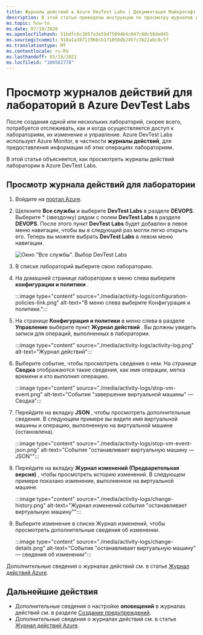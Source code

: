 ```yaml
---
title: Журналы действий в Azure DevTest Labs | Документация Майкрософт
description: В этой статье приведены инструкции по просмотру журналов действий для Azure DevTest Labs.
ms.topic: how-to
ms.date: 07/10/2020
ms.openlocfilehash: 51bdfc6c3857a3e59d75094b4c847c80c58de045
ms.sourcegitcommit: 910a1a38711966cb171050db245fc3b22abc8c5f
ms.translationtype: MT
ms.contentlocale: ru-RU
ms.lasthandoff: 03/19/2021
ms.locfileid: "100582778"
---
```

# <a name="view-activity-logs-for-labs-in-azure-devtest-labs"></a>Просмотр журналов действий для лабораторий в Azure DevTest Labs 
После создания одной или нескольких лабораторий, скорее всего, потребуется отслеживать, как и когда осуществляется доступ к лабораториям, их изменение и управление. Azure DevTest Labs использует Azure Monitor, в частности **журналы действий**, для предоставления информации об этих операциях лабораториям. 

В этой статье объясняется, как просмотреть журналы действий лаборатории в Azure DevTest Labs.

## <a name="view-activity-log-for-a-lab"></a>Просмотр журнала действий для лаборатории

1. Войдите на [портал Azure](https://portal.azure.com).
1. Щелкните **Все службы** и выберите **DevTest Labs** в разделе **DEVOPS**. Выберите * (звездочку) рядом с полем **DevTest Labs** в разделе **DEVOPS**. После этого пункт **DevTest Labs** будет добавлен в левое меню навигации, чтобы вы в следующий раз могли легко открыть его. Теперь вы можете выбрать **DevTest Labs** в левом меню навигации.

    ![Окно "Все службы". Выбор DevTest Labs](./media/devtest-lab-create-lab/all-services-select.png)
1. В списке лабораторий выберите свою лабораторию.
1. На домашней странице лаборатории в меню слева выберите **конфигурации и политики** . 

    :::image type="content" source="./media/activity-logs/configuration-policies-link.png" alt-text="В меню слева выберите Конфигурация и политики.":::
1. На странице **Конфигурация и политики** в меню слева в разделе **Управление** выберите пункт **Журнал действий** . Вы должны увидеть записи для операций, выполненных в лаборатории. 

    :::image type="content" source="./media/activity-logs/activity-log.png" alt-text="Журнал действий":::    
1. Выберите событие, чтобы просмотреть сведения о нем. На странице **Сводка** отображаются такие сведения, как имя операции, метка времени и кто выполнил операцию. 
    
    :::image type="content" source="./media/activity-logs/stop-vm-event.png" alt-text="Событие &quot;завершение виртуальной машины&quot; — Сводка":::        
1. Перейдите на вкладку **JSON** , чтобы просмотреть дополнительные сведения. В следующем примере вы видите имя виртуальной машины и операцию, выполненную на виртуальной машине (остановлена).

    :::image type="content" source="./media/activity-logs/stop-vm-event-json.png" alt-text="Событие &quot;останавливает виртуальную машину — JSON&quot;":::           
1. Перейдите на вкладку **Журнал изменений (Предварительная версия)** , чтобы просмотреть историю изменений. В следующем примере показано изменение, выполненное на виртуальной машине. 

    :::image type="content" source="./media/activity-logs/change-history.png" alt-text="Журнал изменений события &quot;останавливает виртуальную машину&quot;":::             
1. Выберите изменение в списке Журнал изменений, чтобы просмотреть дополнительные сведения об изменении. 

    :::image type="content" source="./media/activity-logs/change-details.png" alt-text="Событие &quot;останавливает виртуальную машину&quot; — сведения об изменении":::             

Дополнительные сведения о журналах действий см. в статье [Журнал действий Azure](../azure-monitor/essentials/activity-log.md).

## <a name="next-steps"></a>Дальнейшие действия

- Дополнительные сведения о настройке **оповещений** в журналах действий см. в разделе [Создание предупреждений](create-alerts.md).
- Дополнительные сведения о журналах действий см. в статье  [Журнал действий Azure](../azure-monitor/essentials/activity-log.md).

